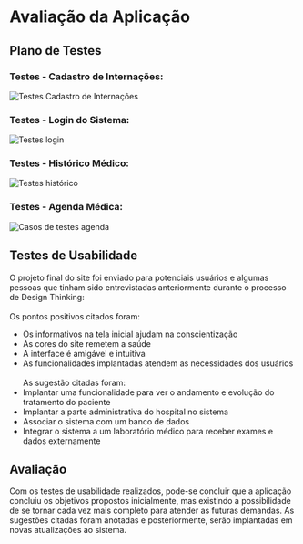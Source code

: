 # Avaliação da Aplicação

## Plano de Testes

### Testes - Cadastro de Internações:
![Testes Cadastro de Internações](https://user-images.githubusercontent.com/90854484/146050406-bc3a783a-b712-4f1b-82f4-cf8fde5207a2.png)

### Testes - Login do Sistema:
![Testes login](https://user-images.githubusercontent.com/90854484/146053140-60432a71-9fe8-4dde-9c38-4bc3ce4d0f1a.png)

### Testes - Histórico Médico:
![Testes histórico](https://github.com/ICEI-PUC-Minas-PPLES-TI/PLF-ES-2021-2-TI1-7924100-sistema-hospitalar/blob/f7f47f67c3a278b303d01c40d4495f43bcbf5d26/Documentacao/images/Testes%20dos%20hist%C3%B3ricos.png)

### Testes - Agenda Médica:
![Casos de testes agenda](https://user-images.githubusercontent.com/90854484/146268217-4a81c4ef-5d77-4a6d-9ca9-5c764046eb63.png)


## Testes de Usabilidade
O projeto final do site foi enviado para potenciais usuários e algumas pessoas que tinham sido entrevistadas anteriormente durante o processo de Design Thinking: </br>
</br>
Os pontos positivos citados foram:
- Os informativos na tela inicial ajudam na conscientização </br>
- As cores do site remetem a saúde </br>
- A interface é amigável e intuitiva </br>
- As funcionalidades implantadas atendem as necessidades dos usuários </br> </br>
As sugestão citadas foram: </br>
- Implantar uma funcionalidade para ver o andamento e evolução do tratamento do paciente </br>
- Implantar a parte administrativa do hospital no sistema </br>
- Associar o sistema com um banco de dados </br>
- Integrar o sistema a um laboratório médico para receber exames e dados externamente </br>

## Avaliação

Com os testes de usabilidade realizados, pode-se concluir que a aplicação concluiu os objetivos propostos inicialmente, mas existindo a possibilidade de se tornar cada vez mais completo para atender as futuras demandas. As sugestões citadas foram anotadas e posteriormente, serão implantadas em novas atualizações ao sistema.
